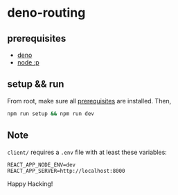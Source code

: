 # deno-routing

## prerequisites

- [deno](https://deno.land/)
- [node :p](https://nodejs.org/en/)

## setup && run

From root, make sure all [prerequisites](#prerequisites) are installed. Then,

```bash
npm run setup && npm run dev
```

## Note

`client/` requires a `.env` file with at least these variables:

```
REACT_APP_NODE_ENV=dev
REACT_APP_SERVER=http://localhost:8000
```

Happy Hacking!
